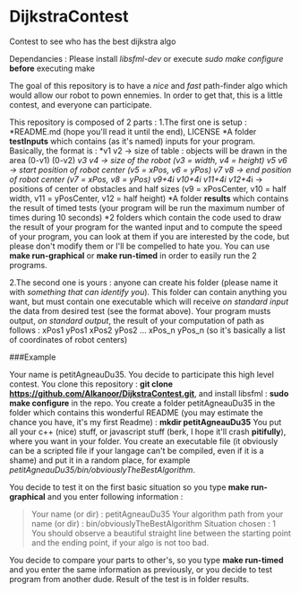# DijkstraContest
Contest to see who has the best dijkstra algo

Dependancies : Please install *libsfml-dev* or execute *sudo make configure* __before__ executing make

The goal of this repository is to have a *nice* and *fast* path-finder algo which would allow our robot to pown ennemies.
In order to get that, this is a little contest, and everyone can participate.

This repository is composed of 2 parts :
1.The first one is setup :
	*README.md (hope you'll read it until the end), LICENSE
	*A folder __testInputs__ which contains (as it's named) inputs for your program. Basically, the format is :
		*v1 v2 -> size of table : objects will be drawn in the area (0-v1) (0-v2)
		*v3 v4 -> size of the robot (v3 = width, v4 = height)
		*v5 v6 -> start position of robot center (v5 = xPos, v6 = yPos)
		*v7 v8 -> end position of robot center (v7 = xPos, v8 = yPos)
		*v9+4*i v10+4*i v11+4*i v12+4*i -> positions of center of obstacles and half sizes (v9 = xPosCenter, v10 = half width, v11 = yPosCenter, v12 = half height)
	*A folder __results__ which contains the result of timed tests (your program will be run the maximum number of times during 10 seconds)
	*2 folders which contain the code used to draw the result of your program for the wanted input and to compute the speed of your program, you can look at them if you are interested by the code, but please don't modify them or I'll be compelled to hate you. You can use **make run-graphical** or **make run-timed** in order to easily run the 2 programs.

2.The second one is yours : anyone can create his folder (please name it with *something that can identify you*).
This folder can contain anything you want, but must contain one executable which will receive *on standard input* the data from desired test (see the format above). Your program musts output, *on standard output*, the result of your computation of path as follows :
xPos1 yPos1 xPos2 yPos2 ... xPos_n yPos_n (so it's basically a list of coordinates of robot centers)

###Example

Your name is petitAgneauDu35.
You decide to participate this high level contest.
You clone this repository : **git clone https://github.com/Alkanoor/DijkstraContest.git**, and install libsfml : **sudo make configure** in the repo.
You create a folder petitAgneauDu35 in the folder which contains this wonderful README (you may estimate the chance you have, it's my first Readme) : **mkdir petitAgneauDu35**
You put all your c++ (nice) stuff, or javascript stuff (berk, I hope it'll crash **pitifully**), where you want in your folder.
You create an executable file (it obviously can be a scripted file if your langage can't be compiled, even if it is a shame) and put it in a random place, for example *petitAgneauDu35/bin/obviouslyTheBestAlgorithm*.

You decide to test it on the first basic situation so you type **make run-graphical** and you enter following information :
>Your name (or dir) : 
>petitAgneauDu35
>Your algorithm path from your name (or dir) : 
>bin/obviouslyTheBestAlgorithm
>Situation chosen : 
>1
You should observe a beautiful straight line between the starting point and the ending point, if your algo is not too bad.

You decide to compare your parts to other's, so you type **make run-timed** and you enter the same information as previously, or you decide to test program from another dude. Result of the test is in folder results.

